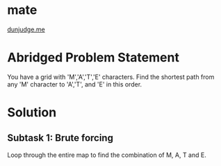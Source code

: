 # mate
[dunjudge.me](https://dunjudge.me/analysis/problems/2039/)

# Abridged Problem Statement
 You have a grid with 'M','A','T','E' characters. Find the shortest path from any 'M' character to 'A','T', and 'E' in this order.
 
# Solution
## Subtask 1: Brute forcing
Loop through the entire map to find the combination of M, A, T and E.

